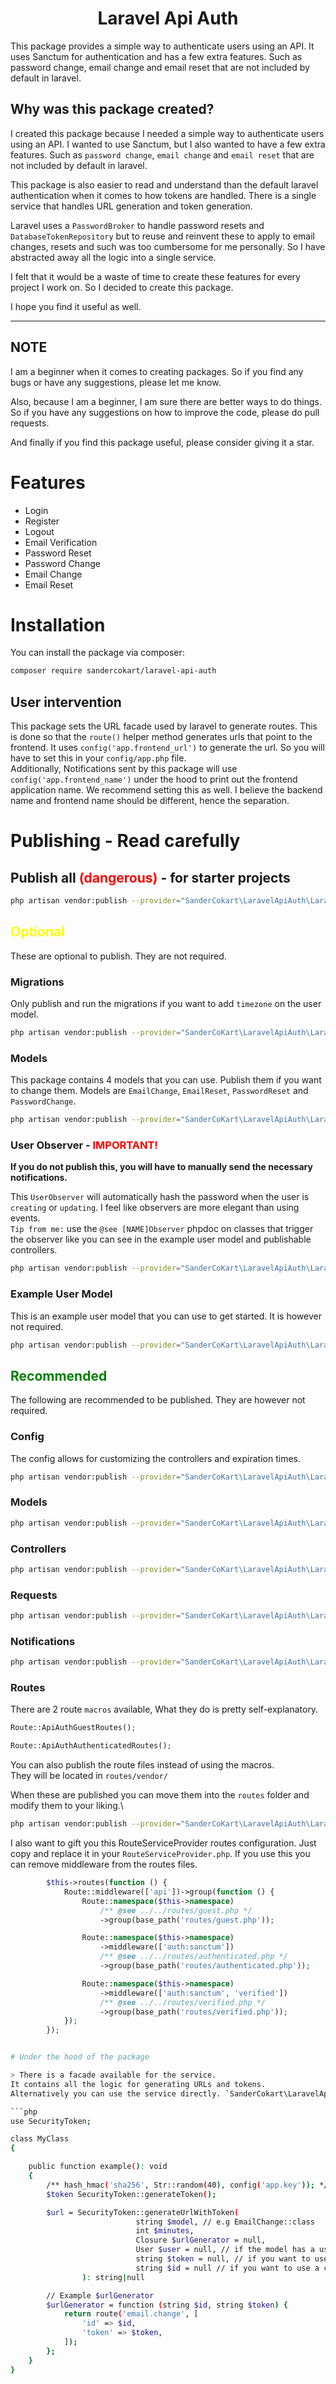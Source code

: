 <h1 style="text-align: center">Laravel Api Auth</h1>

This package provides a simple way to authenticate users using an API. It uses Sanctum for authentication and has a few
extra features.
Such as password change, email change and email reset that are not included by default in laravel.

## Why was this package created?

I created this package because I needed a simple way to authenticate users using an API. I wanted to use Sanctum, but I
also wanted to have a few extra features.
Such as `password change`, `email change` and `email reset` that are not included by default in laravel.

This package is also easier to read and understand than the default laravel authentication when it comes
to how tokens are handled. There is a single service that handles URL generation and token generation.

Laravel uses a `PasswordBroker` to handle password resets and `DatabaseTokenRepository` but to reuse and reinvent these
to apply
to email changes, resets and such was too cumbersome for me personally. So I have abstracted away all the logic into a
single service.

I felt that it would be a waste of time to create these features for every project I work on.
So I decided to create this package.

I hope you find it useful as well.

<hr/>

## NOTE

I am a beginner when it comes to creating packages. So if you find any bugs or have any suggestions, please let me know.

Also, because I am a beginner, I am sure there are better ways to do things. So if you have any suggestions on how to
improve the code, please do pull requests.

And finally if you find this package useful, please consider giving it a star.

# Features

- Login
- Register
- Logout
- Email Verification
- Password Reset
- Password Change
- Email Change
- Email Reset

# Installation

You can install the package via composer:

```bash
composer require sandercokart/laravel-api-auth
```

## User intervention

This package sets the URL facade used by laravel to generate routes. This is done so that the `route()` helper method
generates urls that point to the frontend.
It uses `config('app.frontend_url')` to generate the url. So you will have to set this in your `config/app.php` file. \
Additionally, Notifications sent by this package will use `config('app.frontend_name')` under the hood to print out the
frontend application name.
We recommend setting this as well. I believe the backend name and frontend name should be different, hence the
separation.

# Publishing - Read carefully

## Publish all <span style="color: red">(dangerous)</span> - for starter projects
```bash
php artisan vendor:publish --provider="SanderCokart\LaravelApiAuth\LaravelApiAuthServiceProvider"
```

## <span style="color: yellow">Optional</span>

These are optional to publish. They are not required.

### Migrations

Only publish and run the migrations if you want to add `timezone` on the user model.

```bash
php artisan vendor:publish --provider="SanderCoKart\LaravelApiAuth\LaravelApiAuthServiceProvider" --tag="api-auth-migrations"
```

### Models

This package contains 4 models that you can use. Publish them if you want to change them.
Models are `EmailChange`, `EmailReset`, `PasswordReset` and `PasswordChange`.

```bash
php artisan vendor:publish --provider="SanderCoKart\LaravelApiAuth\LaravelApiAuthServiceProvider" --tag="api-auth-models"
```

### User Observer - <span style="color: red">IMPORTANT!</span>

<strong>If you do not publish this, you will have to manually send the necessary notifications.</strong>

This `UserObserver` will automatically hash the password when the user is `creating` or `updating`.
I feel like observers are more elegant than using events. \
`Tip from me:` use the `@see [NAME]Observer` phpdoc on classes that trigger the observer
like you can see in the example user model and publishable controllers.

```bash
php artisan vendor:publish --provider="SanderCoKart\LaravelApiAuth\LaravelApiAuthServiceProvider" --tag="api-auth-user-observer"
```

### Example User Model

This is an example user model that you can use to get started. It is however not required.

```bash
php artisan vendor:publish --provider="SanderCoKart\LaravelApiAuth\LaravelApiAuthServiceProvider" --tag="api-auth-example-user"
```

## <span style="color: green">Recommended</span>

The following are recommended to be published. They are however not required.

### Config

The config allows for customizing the controllers and expiration times.

```bash
php artisan vendor:publish --provider="SanderCoKart\LaravelApiAuth\LaravelApiAuthServiceProvider" --tag="api-auth-config"
```

### Models

```bash
php artisan vendor:publish --provider="SanderCoKart\LaravelApiAuth\LaravelApiAuthServiceProvider" --tag="api-auth-models"
```

### Controllers

```bash
php artisan vendor:publish --provider="SanderCoKart\LaravelApiAuth\LaravelApiAuthServiceProvider" --tag="api-auth-controllers"
```

### Requests

```bash
php artisan vendor:publish --provider="SanderCoKart\LaravelApiAuth\LaravelApiAuthServiceProvider" --tag="api-auth-requests"
```

### Notifications

```bash
php artisan vendor:publish --provider="SanderCoKart\LaravelApiAuth\LaravelApiAuthServiceProvider" --tag="api-auth-notifications"
```

### Routes

There are 2 route `macros` available, What they do is pretty self-explanatory.

```php
Route::ApiAuthGuestRoutes();

Route::ApiAuthAuthenticatedRoutes();
```

You can also publish the route files instead of using the macros.\
They will be located in `routes/vendor/`

When these are published you can move them into the `routes` folder and modify them to your liking.\


```bash
php artisan vendor:publish --provider="SanderCoKart\LaravelApiAuth\LaravelApiAuthServiceProvider" --tag="api-auth-routes"
```

I also want to gift you this RouteServiceProvider routes configuration. Just copy and replace it in your `RouteServiceProvider.php`.
If you use this you can remove middleware from the routes files.

```php
        $this->routes(function () {
            Route::middleware(['api'])->group(function () {
                Route::namespace($this->namespace)
                    /** @see ../../routes/guest.php */
                    ->group(base_path('routes/guest.php'));

                Route::namespace($this->namespace)
                    ->middleware(['auth:sanctum'])
                    /** @see ../../routes/authenticated.php */
                    ->group(base_path('routes/authenticated.php'));

                Route::namespace($this->namespace)
                    ->middleware(['auth:sanctum', 'verified'])
                    /** @see ../../routes/verified.php */
                    ->group(base_path('routes/verified.php'));
            });
        });
```

```bash

# Under the hood of the package

> There is a facade available for the service.
It contains all the logic for generating URLs and tokens.
Alternatively you can use the service directly. `SanderCokart\LaravelApiAuth\Support\SecurityToken`

```php
use SecurityToken;

class MyClass
{

    public function example(): void
    {
        /** hash_hmac('sha256', Str::random(40), config('app.key')); */
        $token SecurityToken::generateToken();

        $url = SecurityToken::generateUrlWithToken(
                            string $model, // e.g EmailChange::class
                            int $minutes,
                            Closure $urlGenerator = null,
                            User $user = null, // if the model has a user_id column
                            string $token = null, // if you want to use a custom token
                            string $id = null // if you want to use a custom id, can be omitted if the model has an id column
                ): string|null

        // Example $urlGenerator
        $urlGenerator = function (string $id, string $token) {
            return route('email.change', [
                'id' => $id,
                'token' => $token,
            ]);
        };
    }
}
```
